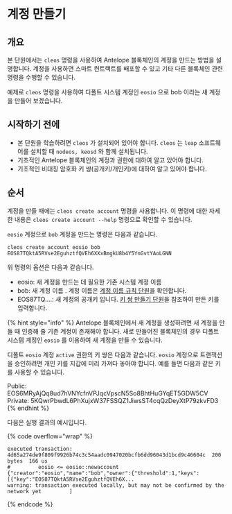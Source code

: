 # 계정 만들기

## 개요

본 단원에서는 `cleos` 명령을 사용하여 Antelope 블록체인의 계정을 만드는 방법을 설명합니다. 계정을 사용하면 스마트 컨트랙트를 배포할 수 있고 기타 다른 블록체인 관련 명령을 수행할 수 있습니다.

예제로 `cleos` 명령을 사용하여 디폴트 시스템 계정인 `eosio` 으로 bob 이라는 새 계정을 만들어 보겠습니다.&#x20;

## 시작하기 전에

* 본 단원을 학습하려면 `cleos` 가 설치되어 있어야 합니다. `cleos` 는 `leap` 소프트웨어를 설치할 때 `nodeos, keosd` 와 함께 설치됩니다.
* 기초적인 Antelope 블록체인의 계정과 권한에 대하여 알고 있어야 합니다.
* 기초적인 비대칭 암호화 키 쌍(공개키/개인키)에 대하여 알고 있어야 합니다.

## 순서

계정을 만들 때에는 `cleos create account` 명령을 사용합니다. 이 명령에 대한 자세한 내용은 `cleos create account --help` 명령으로 확인할 수 있습니다.&#x20;

`eosio` 계정으로 `bob` 계정을 만드는 명령은 다음과 같습니다.

```
cleos create account eosio bob EOS87TQktA5RVse2EguhztfQVEh6XXxBmgkU8b4Y5YnGvtYAoLGNN
```

위 명령의 옵션은 다음과 같습니다.

* eosio: 새 계정을 만드는 데 필요한 기존 시스템 계정 이름
* bob: 새 계정 이름 . 계정 이름은 [계정 이름 규칙 단원](protocol-guide/account-and-permissions.md)을 확인합니다.
* EOS87TQ....: 새 계정의 공개키 입니다. [키 쌍 만들기 단원](https://app.gitbook.com/s/YZT0OiBQKuAU7OjJoCgQ/\~/changes/9SOrppvOOBlShstEZa2F/basic-antelope-leap/how-to-create-key-pair)을 참조하여 만든 키를 입력합니다.

{% hint style="info" %}
Antelope 블록체인에서 새 계정을 생성하려면 새 계정을 만들 때 인증해 줄 기존 계정이 존재해야 합니다. 새로 만들어진 블록체인의 경우 디폴트 시스템 계정인 `eosio` 를 이용하여 새 계정을 만들 수 있습니다. &#x20;

디폴트 `eosio` 계정 `active` 권한의 키 쌍은 다음과 같습니다. `eosio` 계정으로 트랜잭션을 승인하려면 개인 키를 지갑에 미리 가져다 놓아야 합니다. 예를 들면 다음과 같은 키를 사용할 수 있습니다.

Public: EOS6MRyAjQq8ud7hVNYcfnVPJqcVpscN5So8BhtHuGYqET5GDW5CV\
Private: 5KQwrPbwdL6PhXujxW37FSSQZ1JiwsST4cqQzDeyXtP79zkvFD3
{% endhint %}

다음은 실행 결과의 예시입니다.

{% code overflow="wrap" %}
```
executed transaction: 4d65a274de9f809f9926b74c3c54aadc0947020bcfb6dd96043d1bcd9c46604c  200 bytes  166 us
#         eosio <= eosio::newaccount            {"creator":"eosio","name":"bob","owner":{"threshold":1,"keys":[{"key":"EOS87TQktA5RVse2EguhztfQVEh6X...
warning: transaction executed locally, but may not be confirmed by the network yet         ]
```
{% endcode %}

